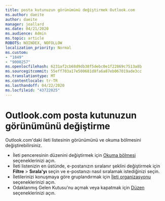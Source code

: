 ```yaml
---
title: posta kutunuzun görünümünü değiştirmek Outlook.com
ms.author: daeite
author: daeite
manager: joallard
ms.date: 04/21/2020
ms.audience: Admin
ms.topic: article
ROBOTS: NOINDEX, NOFOLLOW
localization_priority: Normal
ms.custom:
- "1849"
- "9000257"
ms.openlocfilehash: 6231af2cb68d9db38f5debc0e1f22869c7513a8b
ms.sourcegitcommit: 55eff703a17e500681d8fa6a87eb067019ade3cc
ms.translationtype: MT
ms.contentlocale: tr-TR
ms.lasthandoff: 04/22/2020
ms.locfileid: "43722025"
---
```

# <a name="change-the-look-of-your-outlookcom-mailbox"></a>Outlook.com posta kutunuzun görünümünü değiştirme

Outlook.com'daki ileti listesinin görünümünü ve okuma bölmesini değiştirebilirsiniz.

- İleti penceresinin düzenini değiştirmek için [Okuma bölmesi](https://outlook.live.com/mail/options/mail/layout/readingPane) seçeneklerinizi açın.
- İleti listenizin en üstünde, e-postanızın sıralanır şeklini değiştirmek için **Filtre** > **Sırala'yı** seçin ve e-postanızı nasıl sıralamak istediğinizi seçin.
- İletilerinizi konuşmaya göre gruplandırmak için [İleti organizasyonu](https://outlook.live.com/mail/options/mail/layout/conversations) seçeneklerinizi açın.
- Odaklanmış Gelen Kutusu'nu açmak veya kapatmak için [Düzen](https://outlook.live.com/mail/options/mail/layout/focused) seçeneklerinizi açın.